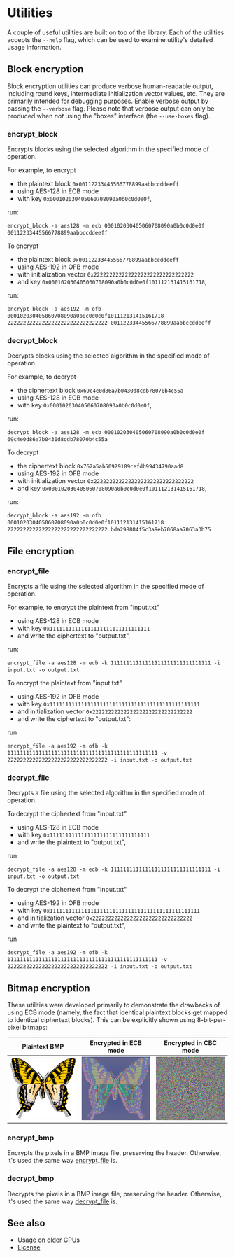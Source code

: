 Utilities
=========

A couple of useful utilities are built on top of the library.
Each of the utilities accepts the `--help` flag, which can be used to examine
utility's detailed usage information.

Block encryption
----------------

Block encryption utilities can produce verbose human-readable output, including
round keys, intermediate initialization vector values, etc.
They are primarily intended for debugging purposes.
Enable verbose output by passing the `--verbose` flag.
Please note that verbose output can only be produced when *not* using the
"boxes" interface (the `--use-boxes` flag).

### encrypt_block

Encrypts blocks using the selected algorithm in the specified mode of
operation.

For example, to encrypt

* the plaintext block `0x00112233445566778899aabbccddeeff`
* using AES-128 in ECB mode
* with key `0x000102030405060708090a0b0c0d0e0f`,

run:

    encrypt_block -a aes128 -m ecb 000102030405060708090a0b0c0d0e0f 00112233445566778899aabbccddeeff

To encrypt

* the plaintext block `0x00112233445566778899aabbccddeeff`
* using AES-192 in OFB mode
* with initialization vector `0x22222222222222222222222222222222`
* and key `0x000102030405060708090a0b0c0d0e0f101112131415161718`,

run:

    encrypt_block -a aes192 -m ofb 000102030405060708090a0b0c0d0e0f101112131415161718 22222222222222222222222222222222 00112233445566778899aabbccddeeff

### decrypt_block

Decrypts blocks using the selected algorithm in the specified mode of
operation.

For example, to decrypt

* the ciphertext block `0x69c4e0d86a7b0430d8cdb78070b4c55a`
* using AES-128 in ECB mode
* with key `0x000102030405060708090a0b0c0d0e0f`,

run:

    decrypt_block -a aes128 -m ecb 000102030405060708090a0b0c0d0e0f 69c4e0d86a7b0430d8cdb78070b4c55a

To decrypt

* the ciphertext block `0x762a5ab50929189cefdb99434790aad8`
* using AES-192 in OFB mode
* with initialization vector `0x22222222222222222222222222222222`
* and key `0x000102030405060708090a0b0c0d0e0f101112131415161718`,

run:

    decrypt_block -a aes192 -m ofb 000102030405060708090a0b0c0d0e0f101112131415161718 22222222222222222222222222222222 bda298884f5c3a9eb7068aa7063a3b75

File encryption
---------------

### encrypt_file

Encrypts a file using the selected algorithm in the specified mode of
operation.

For example, to encrypt the plaintext from "input.txt"

* using AES-128 in ECB mode
* with key `0x11111111111111111111111111111111`
* and write the ciphertext to "output.txt",

run:

    encrypt_file -a aes128 -m ecb -k 11111111111111111111111111111111 -i input.txt -o output.txt

To encrypt the plaintext from "input.txt"

* using AES-192 in OFB mode
* with key `0x111111111111111111111111111111111111111111111111`
* and initialization vector `0x22222222222222222222222222222222`
* and write the ciphertext to "output.txt":

run

    encrypt_file -a aes192 -m ofb -k 111111111111111111111111111111111111111111111111 -v 22222222222222222222222222222222 -i input.txt -o output.txt

### decrypt_file

Decrypts a file using the selected algorithm in the specified mode of
operation.

To decrypt the ciphertext from "input.txt"

* using AES-128 in ECB mode
* with key `0x11111111111111111111111111111111`
* and write the plaintext to "output.txt",

run

    decrypt_file -a aes128 -m ecb -k 11111111111111111111111111111111 -i input.txt -o output.txt

To decrypt the ciphertext from "input.txt"

* using AES-192 in OFB mode
* with key `0x111111111111111111111111111111111111111111111111`
* and initialization vector `0x22222222222222222222222222222222`
* and write the plaintext to "output.txt",

run

    decrypt_file -a aes192 -m ofb -k 111111111111111111111111111111111111111111111111 -v 22222222222222222222222222222222 -i input.txt -o output.txt

Bitmap encryption
-----------------

These utilities were developed primarily to demonstrate the drawbacks of using
ECB mode (namely, the fact that identical plaintext blocks get mapped to
identical ciphertext blocks).
This can be explicitly shown using 8-bit-per-pixel bitmaps:

Plaintext BMP    | Encrypted in ECB mode | Encrypted in CBC mode
---------------- | --------------------- | ---------------------
![butterfly.bmp] | ![cipherfly_ecb.bmp]  | ![cipherfly_cbc.bmp]

[butterfly.bmp]: bmp/butterfly.bmp
[cipherfly_ecb.bmp]: bmp/cipherfly_ecb.bmp
[cipherfly_cbc.bmp]: bmp/cipherfly_cbc.bmp

### encrypt_bmp

Encrypts the pixels in a BMP image file, preserving the header.
Otherwise, it's used the same way [encrypt_file](#encrypt_file) is.

### decrypt_bmp

Decrypts the pixels in a BMP image file, preserving the header.
Otherwise, it's used the same way [decrypt_file](#decrypt_file) is.

See also
--------

* [Usage on older CPUs]
* [License]

[Usage on older CPUs]: ../README.md#usage-on-older-cpus
[License]: ../README.md#license
